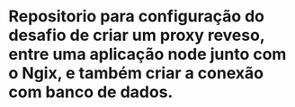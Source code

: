# Repositorio para configuração do desafio de criar um proxy reveso, entre uma aplicação node junto com o Ngix, e também criar a conexão com banco de dados.
